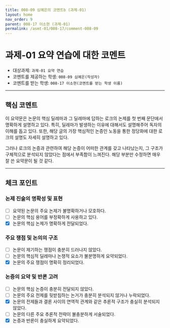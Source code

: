 ```yaml
---
title: 008-09 심예은의 코멘트b (과제-01) 
layout: home
nav_order: 9
parent: 008-17 이소현 (과제-01)
permalink: /asmt-01/008-17/comment-008-09
---
```


# 과제-01 요약 연습에 대한 코멘트

- 대상과제: `과제-01 요약 연습`
- 코멘트를 제공하는 학생: `008-09 심예은(작성자)` 
- 코멘트를 받는 학생: `008-17 이소현(코멘트를 받는 학생 이름)` 

---

## 핵심 코멘트

이 요약문은 논문의 핵심 딜레마과 그 딜레마에 답하는 로크의 논제를 첫 번째 문단에서 명확하게 설명하고 있다. 특히, 딜레마가 발생하는 이유에 대해서도 설명해주어 독자의 이해를 돕고 있다. 또한, 해당 글의 가장 핵심적인 논증인 노동을 통한 정당화에 대한 로크의 설명도 자세히 설명하고 있다.

그러나 로크의 논증과 관련하여 해당 논증이 어떠한 관계를 갖고 나타났는지, 그 구조가 구체적으로 분석되지 않았다는 점에서 부족함이 느껴진다. 해당 부분만 수정하면 매우 잘 쓴 요약문이 될 것 같다.

---

## 체크 포인트

### 논제 진술의 명확성 및 표현  
- [ ] 요약된 논문의 주요 논제가 불명확하거나 모호하다.  
- [ ] 논문의 핵심 용어를 부정확하게 사용하고 있다.  
- [x] 논문의 핵심 논제가 명확하게 전달되었다.  

### 주요 쟁점 및 논의의 구조  
- [ ] 논문이 제기하는 쟁점이 충분히 드러나지 않았다.  
- [ ] 논문의 핵심적 딜레마나 논쟁적 요소가 불분명하게 요약되었다.  
- [x] 논문의 주요 쟁점이 명확히 정리되었다.  

### 논증의 요약 및 반론 고려  
- [ ] 논문의 핵심 논증이 충분히 전달되지 않았다.  
- [ ] 논문의 주요 전제를 뒷받침하는 논거가 충분히 분석되지 않거나 누락되었다.  
- [x] 논문의 전제들과 결론 사이의 연역적 관계와 같은 추론적 구조가 충실히 분석되지 않았다.  
- [ ] 논문의 다른 주요 추론적 전략이 불충분하게 서술되었다.
- [x] 논증과 반론이 충실하게 요약되었다. 